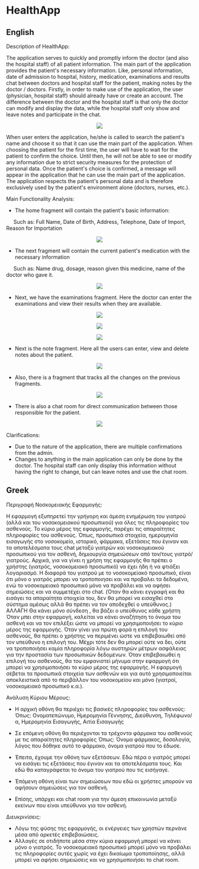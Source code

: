 # HealthApp
## English

Description of HealthApp:

The application serves to quickly and promptly inform the doctor (and also the hospital staff) of all patient information.
The main part of the application provides the patient's necessary information. Like, personal information, date of admission to hospital, history, medication, examinations and results
chat between doctors and hospital staff for the patient, making notes by the doctor / doctors.
Firstly, in order to make use of the application, the user (physician, hospital staff) should already have or create an account. The difference between the doctor and the hospital staff is that only the doctor can modify and display the data, while the hospital staff only show and leave notes and participate in the chat.

<p align="center">
	<img src="https://imgur.com/Ap1yLBt.png">
</p>

When user enters the application, he/she is called to search the patient's name and choose it so that it can use the main part of the application.
When choosing the patient for the first time, the user will have to wait for the patient to confirm the choice.
Until then, he will not be able to see or modify any information due to strict security measures for the protection of personal data.
Once the patient's choice is confirmed, a message will appear in the application that he can use the main part of the application.
The application respects the patient's personal data and is therefore exclusively used by the patient's environment alone (doctors, nurses, etc.).




Main Functionality Analysis:
* The home fragment will contain the patient's basic information:

       Such as: Full Name, Date of Birth, Address, Telephone, Date of Import, Reason for Importation

<p align="center">
	<img src="https://imgur.com/b8f77wP.png">
</p>

* The next fragment will contain the current patient's medication with the necessary information

       Such as: Name drug, dosage, reason given this medicine, name of the doctor who gave it.

<p align="center">
	<img src="https://imgur.com/wrzpxvc.png">
</p>

* Next, we have the examinations fragment. Here the doctor can enter the examinations and view their results when they are available.

<p align="center">
	<img src="https://imgur.com/CmnVjk6.png">
</p>

<p align="center">
	<img src="https://imgur.com/HS8tk7I.png">
</p>

<p align="center">
	<img src="https://imgur.com/ADovUar.png">
</p>

* Next is the note fragment. Here all the users can enter, view and delete notes about the patient.
   
<p align="center">
	<img src="https://imgur.com/ifBfqvL.png">
</p>

* Also, there is a fragment that tracks all the changes on the previous fragments.

<p align="center">
	<img src="https://imgur.com/HraDQBl.png">
</p>


* There is also a chat room for direct communication between those responsible for the patient.

<p align="center">
	<img src="https://imgur.com/6JHWCqk.png">
</p>


Clarifications:
* Due to the nature of the application, there are multiple confirmations from the admin.
* Changes to anything in the main application can only be done by the doctor. The hospital staff
can only display this information without having the right to change, but can leave notes and use the chat room.

## Greek

Περιγραφή Νοσκομειακής Εφαρμογής:

Η εφαρμογή εξυπηρετεί την γρήγορη και άμεση ενημέρωση του γιατρού (αλλά και του νοσοκομειακού προσωπικού) για όλες τις πληροφορίες του ασθενούς.
Το κύριο μέρος της εφαρμογής, παρέχει τις απαραίτητες πληροφορίες του ασθενούς. Όπως, προσωπικά στοιχεία, ημερομηνία εισαγωγής στο νοσοκομείο, ιστορικό, φάρμακα, εξετάσεις που έγιναν και τα αποτελέσματα τους
chat μεταξύ γιατρών και νοσοκομειακού προσωπικού για τον ασθενή, δημιουργία σημειώσεων από τον/τους γιατρό/γιατρούς.
Αρχικά, για να γίνει η χρήση της εφαρμογής θα πρέπει ο χρήστης (γιατρός, νοσοκομειακό προσωπικό) να έχει ήδη ή να φτιάξει λογαριασμό.
Η διαφορά του γιατρού με το  νοσοκομείακό προσωπικό, είναι ότι μόνο ο γιατρός μπορει να τροποποιησει και να προβαλει τα δεδομένα,
ενώ το νοσοκομειακό προσωπικό μόνο να προβάλει και να αφήσει σημειώσεις και να συμμετέχει στο chat.
(Όταν θα κάνει εγγραφή και θα εισάγει τα απαραίτητα στοιχεία του, δεν θα μπορεί να εισαχθεί στο σύστημα αμέσως αλλά θα πρέπει να τον αποδεχθεί ο υπεύθυνος.) ΑΛΛΑΓΗ Θα κάνει μόνο σύνδεση , θα βάζει ο υπεύθυνος κάθε χρήστη
Όταν μπει στην εφαρμογή, καλείται να κάνει αναζήτηση το όνομα του ασθενή και να τον επιλέξει ώστε να μπορεί να χρησιμοποιήσει το κύριο μέρος της εφαρμογής.
Όταν γίνει για πρώτη φορά η επιλογή του ασθενούς, θα πρέπει ο χρήστης να περιμένει ώστε να επιβεβαιωθεί από τον υπεύθυνο η επιλογή του.
Μέχρι τότε δεν θα μπορεί ούτε να δει, ούτε να τροποποιήσει καμία πληροφορία λόγω αυστηρών μέτρων ασφάλειας για την προστασία των προσωπικών δεδομένων.
Όταν επιβεβαιωθεί η επιλογή του ασθενούς, θα του εμφανιστεί μήνυμα στην εφαρμογή ότι μπορεί να χρησιμοποιήσει το κύριο μέρος της εφαρμογής.
Η εφαρμογή σέβεται τα προσωπικά στοιχεία των ασθενών και για αυτό χρησιμοποιείται αποκλειστικά από το περιβάλλον του νοσοκομείου και μόνο (γιατροί, νοσοκομειακό προσωπικό κ.α.).

Ανάλυση Κύριου Μέρους:
* Η αρχική οθόνη θα περιέχει τις βασικές πληροφορίες του ασθενούς:
    Όπως: Ονοματεπώνυμο, Ημερομηνία Γέννησης, Διεύθυνση, Τηλέφωνο/α, Ημερομηνία Εισαγωγής, Αιτία Εισαγωγής

* Σε επόμενη οθόνη θα περιέχονται τα τρέχοντα φάρμακα του ασθενούς με τις απαραίτητες πληροφορίες
    Όπως: Όνομα φάρμακος, δοσολογία, λόγος που δόθηκε αυτό το φάρμακο, όνομα γιατρού που το έδωσε.

* Έπειτα, έχουμε την οθόνη των εξετάσεων. Εδώ πέρα ο γιατρός μπορεί να εισάγει τις εξετάσεις που έγιναν και τα αποτελέσματα τους.
    Και εδώ θα καταγράφεται το όνομα του γιατρού που τις εισήγαγε.

* Έπόμενη οθόνη είναι των σημειώσεων που εδώ οι χρήστες μπορούν να αφήσουν σημειώσεις για τον ασθενή.

* Επίσης, υπάρχει και chat room για την άμεση επικοινωνία μεταξύ εκείνων που είναι υπεύθυνοι για τον ασθενή.


Διευκρινίσεις:
* Λόγω της φύσης της εφαρμογής, οι ενέργειες των χρηστών περνάνε μέσα από αρκετές επιβεβαιώσεις. 
* Αλλαγές σε οτιδήποτε μέσα στην κύρια εφαρμογή μπορεί να κάνει μόνο ο γιατρός. Το νοσοκομειακό προσωπικό
μπορεί μόνο να προβάλει τις πληροφορίες αυτές χωρίς να έχει δικαίωμα τροποποίησης, αλλά μπορεί να αφήσει σημειώσεις και να χρησιμοποιήσει το chat room.


